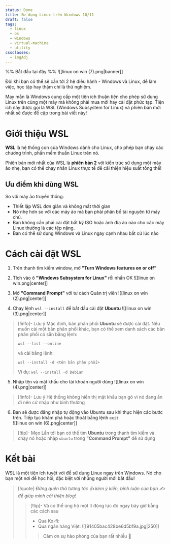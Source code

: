 ```yaml
---
status: Done
title: Sử dụng Linux trên Windows 10/11
draft: false
tags:
  - linux
  - os
  - windows
  - virtual-machine
  - utility
cssclasses:
  - imgAdj
---
```

%% Bắt đầu tại đây %%
![[linux on win (7).png|banner]]

Đôi khi bạn có thể sẽ cần tới 2 hệ điều hành - Windows và Linux, để làm việc, học tập hay thậm chí là thử nghiệm.

May mắn là Windows cung cấp một tiện ích thuận tiện cho phép sử dụng Linux trên cùng một máy mà không phải mua mới hay cài đặt phức tạp. Tiện ích này được gọi là WSL (Windows Subsystem for Linux) và phiên bản mới nhất sẽ được đề cập trong bài viết này!  
# Giới thiệu WSL
**WSL** là hệ thống con của Windows dành cho Linux, cho phép bạn chạy các chương trình, phần mềm thuần Linux trên nó.

Phiên bản mới nhất của WSL là **phiên bản 2** với kiến trúc sử dụng một máy ảo nhẹ, bạn có thể chạy nhân Linux thực tế để cải thiện hiệu suất tổng thể!

## Ưu điểm khi dùng WSL
So với máy ảo truyền thống:
- Thiết lập WSL đơn giản và không mất thời gian
- Nó nhẹ hơn so với các máy ảo mà bạn phải phân bổ tài nguyên từ máy chủ.
- Bạn không cần phải cài đặt bất kỳ ISO hoặc ảnh đĩa ảo nào cho các máy Linux thường là các tệp nặng.
- Bạn có thể sử dụng Windows và Linux ngay cạnh nhau bất cứ lúc nào

# Cách cài đặt WSL
1. Trên thanh tìm kiếm window, mở **"Turn Windows features on or off"**
2. Tích vào ô **"Windows Subsystem for Linux"** rồi nhấn OK
![[linux on win.png|center]]

3. Mở **"Command Prompt"** với tư cách Quản trị viên
![[linux on win (2).png|center]]

4. Chạy lệnh `wsl --install` để bắt đầu cài đặt **Ubuntu**
![[linux on win (3).png|center]]

> [!info]- Lưu ý
> Mặc định, bản phân phối **Ubuntu** sẽ được cài đặt. Nếu muốn cài một bản phân phối khác, bạn có thể xem danh sách các bản phân phối có sẵn bằng lệnh: 
> ```
> wsl --list --online
> ```  
> và cài bằng lệnh:
> ```
> wsl --install -d <tên bản phân phối>
> ```
> Ví dụ: `wsl --install -d Debian`

5. Nhập tên và mật khẩu cho tài khoản người dùng
![[linux on win (4).png|center]]

> [!info]- Lưu ý
> Hệ thống không hiển thị mật khẩu bạn gõ vì nó đang ẩn đi nên cứ nhập như bình thường

6. Bạn sẽ được đăng nhập tự động vào Ubuntu sau khi thực hiện các bước trên. Tiếp tục khám phá hoặc thoát bằng lệnh `exit`  
![[linux on win (6).png|center]]

> [!tip]- Mẹo
> Lần tới bạn có thể tìm **Ubuntu** trong thanh tìm kiếm và chạy nó hoặc nhập `ubuntu` trong **"Command Prompt"** để sử dụng

# Kết bài
WSL là một tiện ích tuyệt vời để sử dụng Linux ngay trên Windows. Nó cho bạn một nơi để học hỏi, đặc biệt với những người mới bắt đầu!

> [!quote]
> *Đừng quên thả tương tác 👍 kèm ý kiến, bình luận của bạn ✍️ để giúp mình cải thiện blog!* 
> > [!tip]- Và có thể ủng hộ một ít động lực đó ngay bây giờ bằng các cách sau
> > - Qua Ko-fi: <script type='text/javascript' src='https://storage.ko-fi.com/cdn/widget/Widget_2.js'></script><script type='text/javascript'>kofiwidget2.init('Support Me', '#29abe0', 'M4M111S8CI');kofiwidget2.draw();</script>
> > - Qua ngân hàng Việt:
> >   ![[91405bac428be6d5bf9a.jpg|250]]
> > > Cảm ơn sự hào phóng của bạn rất nhiều 🥰